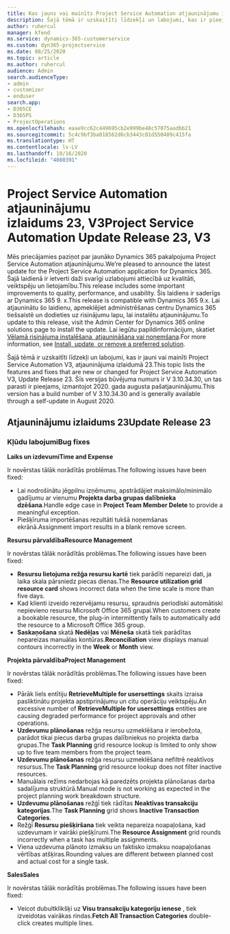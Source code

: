 ```yaml
---
title: Kas jauns vai mainīts Project Service Automation atjauninājumu izlaidumā 23, V3
description: Šajā tēmā ir uzskaitīti līdzekļi un labojumi, kas ir pieejami Project Service Automation atjauninājumu izlaidumā 23, V3.
author: ruhercul
manager: kfend
ms.service: dynamics-365-customerservice
ms.custom: dyn365-projectservice
ms.date: 08/25/2020
ms.topic: article
ms.author: ruhercul
audience: Admin
search.audienceType:
- admin
- customizer
- enduser
search.app:
- D365CE
- D365PS
- ProjectOperations
ms.openlocfilehash: eaae9cc62c449695cb2e999be48c57075aadbb21
ms.sourcegitcommit: 5c4c9bf3ba018562d6cb3443c01d550489c415fa
ms.translationtype: HT
ms.contentlocale: lv-LV
ms.lasthandoff: 10/16/2020
ms.locfileid: "4080391"
---
```

# <a name="project-service-automation-update-release-23-v3"></a><span data-ttu-id="aecf2-103">Project Service Automation atjauninājumu izlaidums 23, V3</span><span class="sxs-lookup"><span data-stu-id="aecf2-103">Project Service Automation Update Release 23, V3</span></span>

<span data-ttu-id="aecf2-104">Mēs priecājamies paziņot par jaunāko Dynamics 365 pakalpojuma Project Service Automation atjauninājumu.</span><span class="sxs-lookup"><span data-stu-id="aecf2-104">We’re pleased to announce the latest update for the Project Service Automation application for Dynamics 365.</span></span> <span data-ttu-id="aecf2-105">Šajā laidienā ir ietverti daži svarīgi uzlabojumi attiecībā uz kvalitāti, veiktspēju un lietojamību.</span><span class="sxs-lookup"><span data-stu-id="aecf2-105">This release includes some important improvements to quality, performance, and usability.</span></span> <span data-ttu-id="aecf2-106">Šis laidiens ir saderīgs ar Dynamics 365 9. x.</span><span class="sxs-lookup"><span data-stu-id="aecf2-106">This release is compatible with Dynamics 365 9.x.</span></span> <span data-ttu-id="aecf2-107">Lai atjauninātu šo laidienu, apmeklējiet administrēšanas centru Dynamics 365 tiešsaistē un dodieties uz risinājumu lapu, lai instalētu atjauninājumu.</span><span class="sxs-lookup"><span data-stu-id="aecf2-107">To update to this release, visit the Admin Center for Dynamics 365 online solutions page to install the update.</span></span> <span data-ttu-id="aecf2-108">Lai iegūtu papildinformācijum, skatiet [Vēlamā risinājuma instalēšana, atjaunināšana vai noņemšana](https://docs.microsoft.com/power-platform/admin/install-remove-preferred-solution).</span><span class="sxs-lookup"><span data-stu-id="aecf2-108">For more information, see [Install, update, or remove a preferred solution](https://docs.microsoft.com/power-platform/admin/install-remove-preferred-solution).</span></span>

<span data-ttu-id="aecf2-109">Šajā tēmā ir uzskaitīti līdzekļi un labojumi, kas ir jauni vai mainīti Project Service Automation V3, atjauninājuma izlaidumā 23.</span><span class="sxs-lookup"><span data-stu-id="aecf2-109">This topic lists the features and fixes that are new or changed for Project Service Automation V3, Update Release 23.</span></span> <span data-ttu-id="aecf2-110">Šīs versijas būvējuma numurs ir V 3.10.34.30, un tas parasti ir pieejams, izmantojot 2020. gada augusta pašatjauninājumu.</span><span class="sxs-lookup"><span data-stu-id="aecf2-110">This version has a build number of V 3.10.34.30 and is generally available through a self-update in August 2020.</span></span>

## <a name="update-release-23"></a><span data-ttu-id="aecf2-111">Atjauninājumu izlaidums 23</span><span class="sxs-lookup"><span data-stu-id="aecf2-111">Update Release 23</span></span>

### <a name="bug-fixes"></a><span data-ttu-id="aecf2-112">Kļūdu labojumi</span><span class="sxs-lookup"><span data-stu-id="aecf2-112">Bug fixes</span></span>

<span data-ttu-id="aecf2-113">**Laiks un izdevumi**</span><span class="sxs-lookup"><span data-stu-id="aecf2-113">**Time and Expense**</span></span>

<span data-ttu-id="aecf2-114">Ir novērstas tālāk norādītās problēmas.</span><span class="sxs-lookup"><span data-stu-id="aecf2-114">The following issues have been fixed:</span></span>
- <span data-ttu-id="aecf2-115">Lai nodrošinātu jēgpilnu izņēmumu, apstrādājiet maksimālo/minimālo gadījumu ar vienumu **Projekta darba grupas dalībnieka dzēšana**.</span><span class="sxs-lookup"><span data-stu-id="aecf2-115">Handle edge case in **Project Team Member Delete** to provide a meaningful exception.</span></span>
- <span data-ttu-id="aecf2-116">Piešķīruma importēšanas rezultāti tukšā noņemšanas ekrānā.</span><span class="sxs-lookup"><span data-stu-id="aecf2-116">Assignment import results in a blank remove screen.</span></span>

<span data-ttu-id="aecf2-117">**Resursu pārvaldība**</span><span class="sxs-lookup"><span data-stu-id="aecf2-117">**Resource Management**</span></span>

<span data-ttu-id="aecf2-118">Ir novērstas tālāk norādītās problēmas.</span><span class="sxs-lookup"><span data-stu-id="aecf2-118">The following issues have been fixed:</span></span>

- <span data-ttu-id="aecf2-119">**Resursu lietojuma režģa resursu kartē** tiek parādīti nepareizi dati, ja laika skala pārsniedz piecas dienas.</span><span class="sxs-lookup"><span data-stu-id="aecf2-119">The **Resource utilization grid resource card** shows incorrect data when the time scale is more than five days.</span></span>
- <span data-ttu-id="aecf2-120">Kad klienti izveido rezervējamu resursu, spraudnis periodiski automātiski nepievieno resursu Microsoft Office 365 grupai.</span><span class="sxs-lookup"><span data-stu-id="aecf2-120">When customers create a bookable resource, the plug-in intermittently fails to automatically add the resource to a Microsoft Office 365 group.</span></span>
- <span data-ttu-id="aecf2-121">**Saskaņošana** skatā **Nedēļas** vai **Mēneša** skatā tiek parādītas nepareizas manuālas kontūras.</span><span class="sxs-lookup"><span data-stu-id="aecf2-121">**Reconciliation** view displays manual contours incorrectly in the **Week** or **Month** view.</span></span>

<span data-ttu-id="aecf2-122">**Projekta pārvaldība**</span><span class="sxs-lookup"><span data-stu-id="aecf2-122">**Project Management**</span></span>

<span data-ttu-id="aecf2-123">Ir novērstas tālāk norādītās problēmas.</span><span class="sxs-lookup"><span data-stu-id="aecf2-123">The following issues have been fixed:</span></span>

- <span data-ttu-id="aecf2-124">Pārāk liels entītiju **RetrieveMultiple for usersettings** skaits izraisa pasliktinātu projekta apstiprinājumu un citu operāciju veiktspēju.</span><span class="sxs-lookup"><span data-stu-id="aecf2-124">An excessive number of **RetrieveMultiple for usersettings** entities are causing degraded performance for project approvals and other operations.</span></span>
- <span data-ttu-id="aecf2-125">**Uzdevumu plānošanas** režģa resursu uzmeklēšana ir ierobežota, parādot tikai piecus darba grupas dalībniekus no projekta darba grupas.</span><span class="sxs-lookup"><span data-stu-id="aecf2-125">The **Task Planning** grid resource lookup is limited to only show up to five team members from the project team.</span></span> 
- <span data-ttu-id="aecf2-126">**Uzdevumu plānošanas** režģa resursu uzmeklēšana nefiltrē neaktīvos resursus.</span><span class="sxs-lookup"><span data-stu-id="aecf2-126">The **Task Planning** grid resource lookup does not filter inactive resources.</span></span>
- <span data-ttu-id="aecf2-127">Manuālais režīms nedarbojas kā paredzēts projekta plānošanas darba sadalījuma struktūrā.</span><span class="sxs-lookup"><span data-stu-id="aecf2-127">Manual mode is not working as expected in the project planning work breakdown structure.</span></span>
- <span data-ttu-id="aecf2-128">**Uzdevumu plānošanas** režģī tiek rādītas **Neaktīvas transakciju kategorijas**.</span><span class="sxs-lookup"><span data-stu-id="aecf2-128">The **Task Planning** grid shows **Inactive Transaction Categories**.</span></span>
- <span data-ttu-id="aecf2-129">Režģī **Resursu piešķiršana** tiek veikta nepareiza noapaļošana, kad uzdevumam ir vairāki piešķīrumi.</span><span class="sxs-lookup"><span data-stu-id="aecf2-129">The **Resource Assignment** grid rounds incorrectly when a task has multiple assignments.</span></span>
- <span data-ttu-id="aecf2-130">Viena uzdevuma plānoto izmaksu un faktisko izmaksu noapaļošanas vērtības atšķiras.</span><span class="sxs-lookup"><span data-stu-id="aecf2-130">Rounding values are different between planned cost and actual cost for a single task.</span></span>

<span data-ttu-id="aecf2-131">**Sales**</span><span class="sxs-lookup"><span data-stu-id="aecf2-131">**Sales**</span></span>

<span data-ttu-id="aecf2-132">Ir novērstas tālāk norādītās problēmas.</span><span class="sxs-lookup"><span data-stu-id="aecf2-132">The following issues have been fixed:</span></span>

- <span data-ttu-id="aecf2-133">Veicot dubultklikšķi uz **Visu transakciju kategoriju ienese** , tiek izveidotas vairākas rindas.</span><span class="sxs-lookup"><span data-stu-id="aecf2-133">**Fetch All Transaction Categories** double-click creates multiple lines.</span></span>
